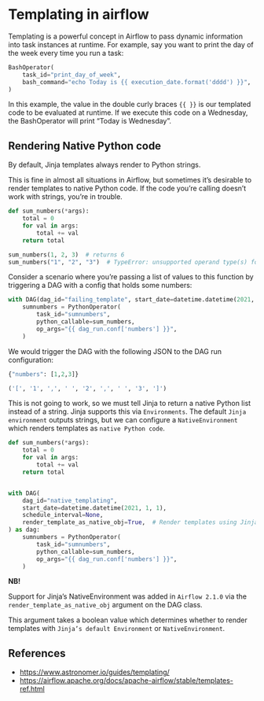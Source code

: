 
# Templating in airflow
Templating is a powerful concept in Airflow to pass dynamic information into task instances at runtime. 
For example, say you want to print the day of the week every time you run a task:

```python
BashOperator(
    task_id="print_day_of_week",
    bash_command="echo Today is {{ execution_date.format('dddd') }}",
)
```
In this example, the value in the double curly braces `{{ }}` is our templated code to be evaluated at runtime. 
If we execute this code on a Wednesday, the BashOperator will print “Today is Wednesday”.


## Rendering Native Python code
By default, Jinja templates always render to Python strings. 

This is fine in almost all situations in Airflow, 
but sometimes it’s desirable to render templates to native Python code. 
If the code you’re calling doesn’t work with strings, you’re in trouble. 

```python
def sum_numbers(*args):
    total = 0
    for val in args:
        total += val
    return total

sum_numbers(1, 2, 3)  # returns 6
sum_numbers("1", "2", "3")  # TypeError: unsupported operand type(s) for +=: 'int' and 'str'
```

Consider a scenario where you’re passing a list of values to this function 
by triggering a DAG with a config that holds some numbers:

```python
with DAG(dag_id="failing_template", start_date=datetime.datetime(2021, 1, 1), schedule_interval=None) as dag:
    sumnumbers = PythonOperator(
        task_id="sumnumbers",
        python_callable=sum_numbers,
        op_args="{{ dag_run.conf['numbers'] }}",
    )
```

We would trigger the DAG with the following JSON to the DAG run configuration:
```python
{"numbers": [1,2,3]}
```

```python
('[', '1', ',', ' ', '2', ',', ' ', '3', ']')
```

This is not going to work, so we must tell Jinja to return a native Python list instead of a string. 
Jinja supports this via `Environments`. The default `Jinja environment` outputs strings, 
but we can configure a `NativeEnvironment` which renders templates as `native Python code`.

```python
def sum_numbers(*args):
    total = 0
    for val in args:
        total += val
    return total


with DAG(
    dag_id="native_templating",
    start_date=datetime.datetime(2021, 1, 1),
    schedule_interval=None,
    render_template_as_native_obj=True,  # Render templates using Jinja NativeEnvironment
) as dag:
    sumnumbers = PythonOperator(
        task_id="sumnumbers",
        python_callable=sum_numbers,
        op_args="{{ dag_run.conf['numbers'] }}",
    )
```

**NB!**


Support for Jinja’s NativeEnvironment was added in `Airflow 2.1.0` via 
the `render_template_as_native_obj` argument on the DAG class. 

This argument takes a boolean value which determines 
whether to render templates with `Jinja’s default Environment` or `NativeEnvironment`. 



## References

* https://www.astronomer.io/guides/templating/
* https://airflow.apache.org/docs/apache-airflow/stable/templates-ref.html
